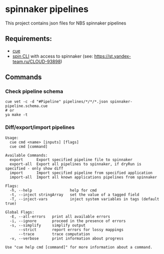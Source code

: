 # spinnaker pipelines

This project contains json files for NBS spinnaker pipelines

## Requirements:
- [cue](https://cuelang.org/docs/install/#install-cue-from-official-release-binaries)
- [spin CLI](https://spinnaker.io/docs/setup/other_config/spin/) with access to spinnaker (see: https://st.yandex-team.ru/CLOUD-93898)

## Commands
### Check pipeline schema
```shell
cue vet -c -d "#Pipeline" pipelines/*/*/*.json spinnaker-pipeline.schema.cue
# or
ya make -t
```
### Diff/export/import pipelines
```
Usage:
  cue cmd <name> [inputs] [flags]
  cue cmd [command]

Available Commands:
  export      Export specified pipeline file to spinnaker
  export-all  Export all pipelines to spinnaker, if dryRun is specified - only show diff
  import      Import specified pipeline from specified application
  import-all  Import all known applications pipelines from spinnaker

Flags:
  -h, --help                 help for cmd
  -t, --inject stringArray   set the value of a tagged field
  -T, --inject-vars          inject system variables in tags (default true)

Global Flags:
  -E, --all-errors   print all available errors
  -i, --ignore       proceed in the presence of errors
  -s, --simplify     simplify output
      --strict       report errors for lossy mappings
      --trace        trace computation
  -v, --verbose      print information about progress

Use "cue help cmd [command]" for more information about a command.
```

